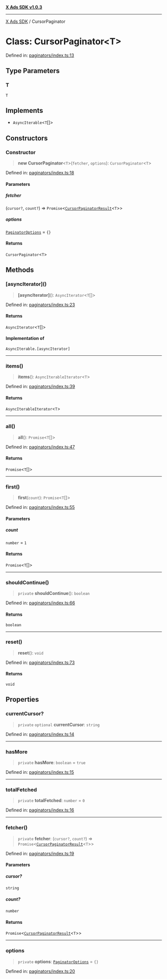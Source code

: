 [**X Ads SDK v1.0.3**](../README.md)

***

[X Ads SDK](../globals.md) / CursorPaginator

# Class: CursorPaginator\<T\>

Defined in: [paginators/index.ts:13](https://github.com/kage1020/x-ads-sdk/blob/main/src/paginators/index.ts#L13)

## Type Parameters

### T

`T`

## Implements

- `AsyncIterable`\<`T`[]\>

## Constructors

### Constructor

> **new CursorPaginator**\<`T`\>(`fetcher`, `options`): `CursorPaginator`\<`T`\>

Defined in: [paginators/index.ts:18](https://github.com/kage1020/x-ads-sdk/blob/main/src/paginators/index.ts#L18)

#### Parameters

##### fetcher

(`cursor?`, `count?`) => `Promise`\<[`CursorPaginatorResult`](../interfaces/CursorPaginatorResult.md)\<`T`\>\>

##### options

[`PaginatorOptions`](../interfaces/PaginatorOptions.md) = `{}`

#### Returns

`CursorPaginator`\<`T`\>

## Methods

### \[asyncIterator\]()

> **\[asyncIterator\]**(): `AsyncIterator`\<`T`[]\>

Defined in: [paginators/index.ts:23](https://github.com/kage1020/x-ads-sdk/blob/main/src/paginators/index.ts#L23)

#### Returns

`AsyncIterator`\<`T`[]\>

#### Implementation of

`AsyncIterable.[asyncIterator]`

***

### items()

> **items**(): `AsyncIterableIterator`\<`T`\>

Defined in: [paginators/index.ts:39](https://github.com/kage1020/x-ads-sdk/blob/main/src/paginators/index.ts#L39)

#### Returns

`AsyncIterableIterator`\<`T`\>

***

### all()

> **all**(): `Promise`\<`T`[]\>

Defined in: [paginators/index.ts:47](https://github.com/kage1020/x-ads-sdk/blob/main/src/paginators/index.ts#L47)

#### Returns

`Promise`\<`T`[]\>

***

### first()

> **first**(`count`): `Promise`\<`T`[]\>

Defined in: [paginators/index.ts:55](https://github.com/kage1020/x-ads-sdk/blob/main/src/paginators/index.ts#L55)

#### Parameters

##### count

`number` = `1`

#### Returns

`Promise`\<`T`[]\>

***

### shouldContinue()

> `private` **shouldContinue**(): `boolean`

Defined in: [paginators/index.ts:66](https://github.com/kage1020/x-ads-sdk/blob/main/src/paginators/index.ts#L66)

#### Returns

`boolean`

***

### reset()

> **reset**(): `void`

Defined in: [paginators/index.ts:73](https://github.com/kage1020/x-ads-sdk/blob/main/src/paginators/index.ts#L73)

#### Returns

`void`

## Properties

### currentCursor?

> `private` `optional` **currentCursor**: `string`

Defined in: [paginators/index.ts:14](https://github.com/kage1020/x-ads-sdk/blob/main/src/paginators/index.ts#L14)

***

### hasMore

> `private` **hasMore**: `boolean` = `true`

Defined in: [paginators/index.ts:15](https://github.com/kage1020/x-ads-sdk/blob/main/src/paginators/index.ts#L15)

***

### totalFetched

> `private` **totalFetched**: `number` = `0`

Defined in: [paginators/index.ts:16](https://github.com/kage1020/x-ads-sdk/blob/main/src/paginators/index.ts#L16)

***

### fetcher()

> `private` **fetcher**: (`cursor?`, `count?`) => `Promise`\<[`CursorPaginatorResult`](../interfaces/CursorPaginatorResult.md)\<`T`\>\>

Defined in: [paginators/index.ts:19](https://github.com/kage1020/x-ads-sdk/blob/main/src/paginators/index.ts#L19)

#### Parameters

##### cursor?

`string`

##### count?

`number`

#### Returns

`Promise`\<[`CursorPaginatorResult`](../interfaces/CursorPaginatorResult.md)\<`T`\>\>

***

### options

> `private` **options**: [`PaginatorOptions`](../interfaces/PaginatorOptions.md) = `{}`

Defined in: [paginators/index.ts:20](https://github.com/kage1020/x-ads-sdk/blob/main/src/paginators/index.ts#L20)
